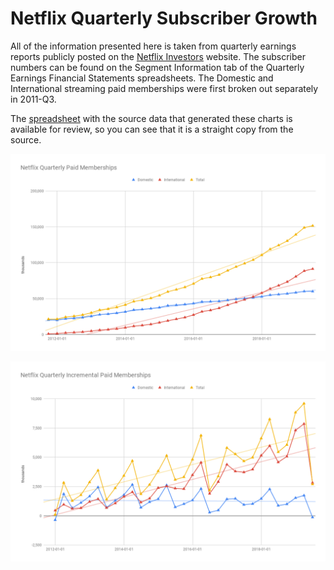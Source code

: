 # Netflix Quarterly Subscriber Growth

All of the information presented here is taken from quarterly earnings reports publicly posted on
the [Netflix Investors] website. The subscriber numbers can be found on the Segment Information
tab of the Quarterly Earnings Financial Statements spreadsheets. The Domestic and International
streaming paid memberships were first broken out separately in 2011-Q3.

The [spreadsheet] with the source data that generated these charts is available for review, so you
can see that it is a straight copy from the source.

[Netflix Investors]: https://www.netflixinvestor.com/financials/quarterly-earnings/default.aspx
[spreadsheet]: https://docs.google.com/spreadsheets/d/14kGRCkKrZktf34WmGrcAJb8TqbeCGPrK6o48oTfzezM/edit?usp=sharing

<img
    alt="Netflix Quarterly Paid Memberships"
    src="../../images/nflx-memberships.png"
    title="Netflix Quarterly Paid Memberships" />

<img
    alt="Netflix Quarterly Incremental Paid Memberships"
    src="../../images/nflx-incremental-memberships.png"
    title="Netflix Quarterly Incremental Paid Memberships" />
